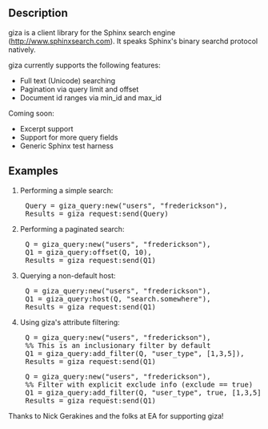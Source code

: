 ## Description
giza is a client library for the Sphinx search engine (http://www.sphinxsearch.com). It speaks Sphinx's
binary searchd protocol natively.

giza currently supports the following features:

- Full text (Unicode) searching
- Pagination via query limit and offset
- Document id ranges via min_id and max_id

Coming soon:

- Excerpt support
- Support for more query fields
- Generic Sphinx test harness

## Examples

1. Performing a simple search:
<pre>
    Query = giza_query:new("users", "frederickson"),
    Results = giza_request:send(Query)
</pre>
2. Performing a paginated search:
<pre>
    Q = giza_query:new("users", "frederickson"),
    Q1 = giza_query:offset(Q, 10),
    Results = giza_request:send(Q1)
</pre>
3. Querying a non-default host:
<pre>
    Q = giza_query:new("users", "frederickson"),
    Q1 = giza_query:host(Q, "search.somewhere"),
    Results = giza_request:send(Q1)
</pre>
4. Using giza's attribute filtering:
<pre>
    Q = giza_query:new("users", "frederickson"),
    %% This is an inclusionary filter by default
    Q1 = giza_query:add_filter(Q, "user_type", [1,3,5]),
    Results = giza_request:send(Q1)
</pre>
<pre>
    Q = giza_query:new("users", "frederickson"),
    %% Filter with explicit exclude info (exclude == true)
    Q1 = giza_query:add_filter(Q, "user_type", true, [1,3,5]),
    Results = giza_request:send(Q1)
</pre>

Thanks to Nick Gerakines and the folks at EA for supporting giza!